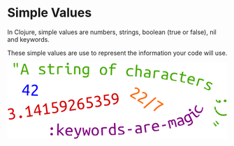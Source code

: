 # Simple Values

In Clojure, simple values are numbers, strings, boolean (true or false), nil and keywords.

These simple values are use to represent the information your code will use.


![Clojure - simple values](/images/simple-values.png)
